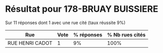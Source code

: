 # Résultat pour 178-BRUAY BUISSIERE

Sur 11 réponses dont 1 avec une rue cité (taux réussite 9%)

| Rue | Vote | % réponses | % Nb rues cités|
|-----|------|------------|----------------|
| RUE HENRI CADOT | 1 | 9% | 100%|
